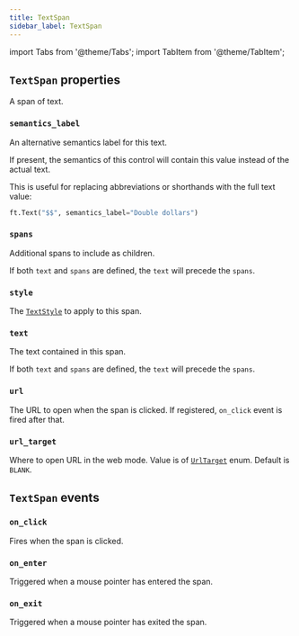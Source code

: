 ```yaml
---
title: TextSpan
sidebar_label: TextSpan
---
```

import Tabs from '@theme/Tabs';
import TabItem from '@theme/TabItem';

## `TextSpan` properties

A span of text.

### `semantics_label`

An alternative semantics label for this text.

If present, the semantics of this control will contain this value instead of the actual text.

This is useful for replacing abbreviations or shorthands with the full text value:

```python
ft.Text("$$", semantics_label="Double dollars")
```

### `spans`

Additional spans to include as children.

If both `text` and `spans` are defined, the `text` will precede the `spans`.

### `style`

The [`TextStyle`](/docs/reference/types/textstyle) to apply to this span.

### `text`

The text contained in this span.

If both `text` and `spans` are defined, the `text` will precede the `spans`.

### `url`

The URL to open when the span is clicked. If registered, `on_click` event is fired after that.

### `url_target`

Where to open URL in the web mode. Value is of [`UrlTarget`](/docs/reference/types/urltarget) enum. Default is `BLANK`.

## `TextSpan` events

### `on_click`

Fires when the span is clicked.

### `on_enter`

Triggered when a mouse pointer has entered the span.

### `on_exit`

Triggered when a mouse pointer has exited the span.
